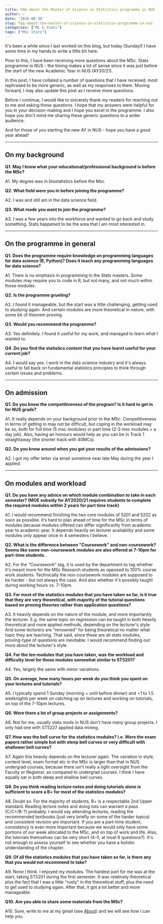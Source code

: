 ```yaml
---
title: FAQ about the Master of Science in Statistics programme in NUS
author: ~
date: '2020-08-30'
slug: faq-about-the-master-of-science-in-statistics-programme-in-nus
categories: ["ML & Stats"]
tags: ["MSc Stats"]
---
```


It's been a while since I last worked on this blog, but today (Sunday!) I have some time in my hands to write a little bit here.

Prior to this, I have been receiving more questions about the MSc. Stats programme in NUS - the timing makes a lot of sense since it was just before the start of the new Academic Year in NUS (AY20/21).

In this post, I have collated a number of questions that I have received, most rephrased to be more generic, as well as my responses to them. Moving forward, I may also update this post as I receive more questions.

Before I continue, I would like to sincerely thank my readers for reaching out to me and asking these questions. I hope that my answers were helpful for you in your decision-making and I hope you excel in the programme. I also hope you don't mind me sharing these generic questions to a wider audience.

And for those of you starting the new AY in NUS - hope you have a good year ahead!

----

## On my background

__Q1. May I know what your educational/professional background is before the MSc?__

A1. My degree was in biostatistics before the Msc.
	
__Q2. What field were you in before joining the programme?__

A2. I was and still am in the data science field.

__Q3. What made you want to join the programme?__

A3. I was a few years into the workforce and wanted to go back and study something. Stats happened to be the area that I am most interested in.

----

## On the programme in general

__Q1. Does the programme require knowledge on programming languages for data science (R, Python)? Does it teach any programming languages for data science?__

A1. There is no emphasis in programming in the Stats masters. Some modules may require you to code in R, but not many, and not much within those modules.
	
__Q2. Is the programme grueling?__

A2. I found it manageable, but the start was a little challenging, getting used to studying again. And certain modules are more theoretical in nature, with some bit of theorem proving.

__Q3. Would you recommend the programme?__

A3. Yes definitely. I found it useful for my work, and managed to learn what I wanted to.

__Q4 .Do you find the statistics content that you have learnt useful for your current job?__
 
A4. I would say yes. I work in the data science industry and it's always useful to fall back on fundamental statistics principles to think through certain issues and problems.

----

## On admission

__Q1. Do you know the competitiveness of the program? Is it hard to get in for NUS grads?__

A1. It really depends on your background prior to the MSc. Competitiveness in terms of getting in may not be difficult, but coping in the workload may be so, both for full time (5 msc modules) or part time (2-3 msc modules + a day job). Also, having an honours would help as you can be in Track 1 straightaway (the shorter track with 40MCs).
 
__Q2. Do you know around when you got your results of the admissions?__

A2. I got my offer letter via email sometime near late May during the year I applied.

----

## On modules and workload
 
__Q1. Do you have any advice on which module combination to take in each semester? (MOE subsidy for AY2020/21 requires students to complete the required modules within 2 years for part time track)__

A1. I would recommend finishing the two core modules of 5201 and 5202 as soon as possible. It’s hard to plan ahead of time for the MSc in terms of modules because modules offered can differ significantly from academic year to academic year. It depends heavily on lecturer availability and some modules only appear once in 4 semesters I believe.

__Q2. What is the difference between "Coursework" and non-coursework? Seems like some non-coursework modules are also offered at 7-10pm for part-time students.__

A2. For the "Coursework" tag, it is used by the department to tag whether it's meant more for the MSc Research students as opposed to 100% course work students. Technically the non-coursework modules are supposed to be harder - but not always the case. And also whether it's possibly taught during working hours vs. 7-10pm.

__Q3. For most of the statistics modules that you have taken so far, is it true that they are very theoretical, with majority of the tutorial questions based on proving theories rather than application questions?__

A3. It heavily depends on the nature of the module, and more importantly the lecturer. E.g. the same topic on regression can be taught in both heavily theoretical and more applied methods, depending on the lecturer's style. And some lecturers are "renowned" for being theoretical no matter what topic they are teaching. That said, since these are all stats modules, proving-type of questions are inevitable. I would recommend finding out more about the lecturer's style.

__Q4. For the ten modules that you have taken, was the workload and difficulty level for those modules somewhat similar to ST5201?__

A4. Yes, largely the same with minor variations.
 
__Q5. On average, how many hours per week do you think you spent on your lectures and tutorials?__

A5. I typically spend 1 Sunday (morning + until before dinner) and ~1 to 1.5 weeknights per week on catching up on lectures and working on tutorials, on top of the 7-10pm lectures. 

__Q6. Were there a lot of group projects or assignments?__

A6. Not for me, usually stats mods in NUS don't have many group projects. I only had one with ST5227 applied data mining.
 
__Q7. How was the bell curve for the statistics modules? i.e. Were the exam papers rather simple but with steep bell curves or very difficult with shallower bell curves?__
 
A7. Again this heavily depends on the lecturer again. The variation in style, content level, exam format etc in the MSc is larger than that in NUS undergrad courses, because there isn't really a tight oversight from the Faculty or Registrar, as compared to undergrad courses. I think I have equally sat in both steep and shallow bell curves.

__Q8. Do you think reading lecture notes and doing tutorials alone is sufficient to score a B+ for most of the statistics modules?__

A8. Doubt so. For the majority of students, B+ is a respectable 2nd Upper standard. Reading lecture notes and doing tuts can warrant a pass (C/C+/B-?) probably. I would say attending lectures, reading the recommended textbooks (just very briefly on some of the harder topics) and consistent revision are important. If you are a part-time student, consistency is even more important because we would only have some portions of our week allocated to the MSc, and on top of work and life. Also, the tutorials themselves can be very short (4-5, at most 6 questions?). It's not enough to assess yourself to see whether you have a holistic understanding of the chapter.

__Q9. Of all the statistics modules that you have taken so far, is there any that you would not recommend to take?__
  
A9. None I think. I enjoyed my modules. The hardest part for me was at the start, taking ST5201 during the first semester. It was relatively theoretical plus the fact that I was a little "rusty" in the theoretical stuff, plus the need to get used to studying again. After that, it got a lot better and more manageable.

__Q10. Are you able to share some materials from the MSc?__

A10. Sure, write to me at my gmail (see [About](https://thestatsguy.rbind.io/about/)) and we will see how I can help you.
